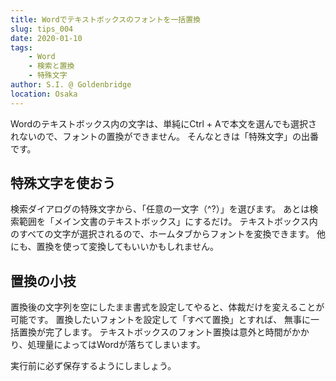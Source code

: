 ```yaml
---
title: Wordでテキストボックスのフォントを一括置換
slug: tips_004
date: 2020-01-10
tags: 
    - Word
    - 検索と置換
    - 特殊文字
author: S.I. @ Goldenbridge
location: Osaka
---
```


Wordのテキストボックス内の文字は、単純にCtrl + Aで本文を選んでも選択されないので、フォントの置換ができません。
そんなときは「特殊文字」の出番です。

## 特殊文字を使おう 
検索ダイアログの特殊文字から、「任意の一文字（^?）」を選びます。
あとは検索範囲を「メイン文書のテキストボックス」にするだけ。
テキストボックス内のすべての文字が選択されるので、ホームタブからフォントを変換できます。
他にも、置換を使って変換してもいいかもしれません。

## 置換の小技 
置換後の文字列を空にしたまま書式を設定してやると、体裁だけを変えることが可能です。
置換したいフォントを設定して「すべて置換」とすれば、
無事に一括置換が完了します。
テキストボックスのフォント置換は意外と時間がかかり、処理量によってはWordが落ちてしまいます。

実行前に必ず保存するようにしましょう。

<link-to></link-to>